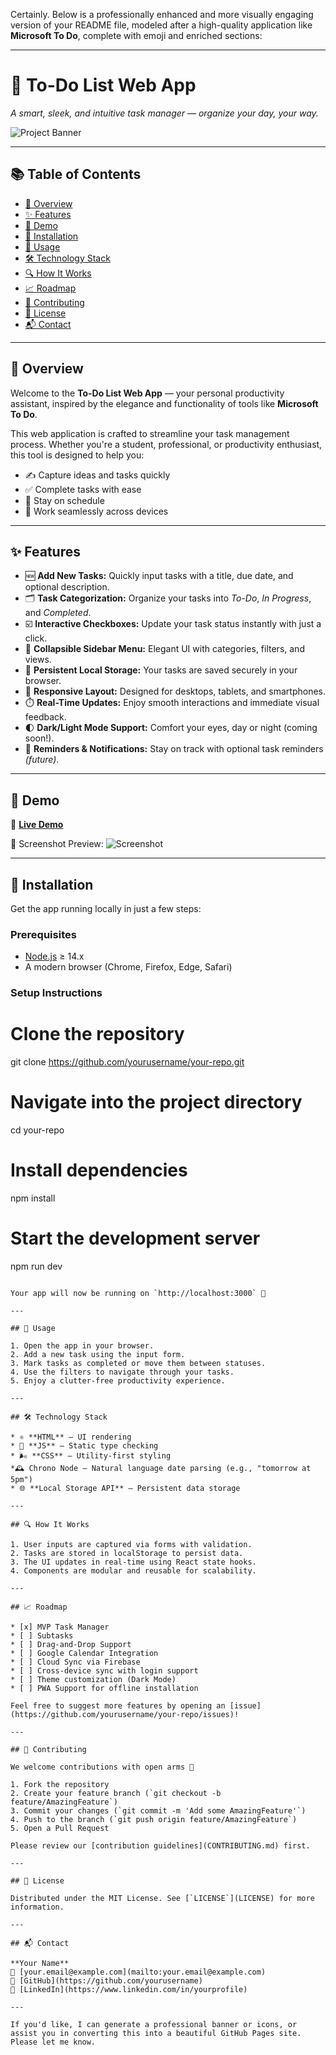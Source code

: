 Certainly. Below is a professionally enhanced and more visually engaging version of your README file, modeled after a high-quality application like **Microsoft To Do**, complete with emoji and enriched sections:

---

# 📝 To-Do List Web App

*A smart, sleek, and intuitive task manager — organize your day, your way.*

![Project Banner](path/to/banner-image.png)

---

## 📚 Table of Contents

* [📌 Overview](#overview)
* [✨ Features](#features)
* [🚀 Demo](#demo)
* [🔧 Installation](#installation)
* [📂 Usage](#usage)
* [🛠️ Technology Stack](#technology-stack)
* [🔍 How It Works](#how-it-works)
* [📈 Roadmap](#roadmap)
* [🤝 Contributing](#contributing)
* [🪪 License](#license)
* [📬 Contact](#contact)

---

## 📌 Overview

Welcome to the **To-Do List Web App** — your personal productivity assistant, inspired by the elegance and functionality of tools like **Microsoft To Do**.

This web application is crafted to streamline your task management process. Whether you're a student, professional, or productivity enthusiast, this tool is designed to help you:

* ✍️ Capture ideas and tasks quickly
* ✅ Complete tasks with ease
* 📅 Stay on schedule
* 📱 Work seamlessly across devices

---

## ✨ Features

* 🆕 **Add New Tasks:** Quickly input tasks with a title, due date, and optional description.
* 🗂️ **Task Categorization:** Organize your tasks into *To-Do*, *In Progress*, and *Completed*.
* ☑️ **Interactive Checkboxes:** Update your task status instantly with just a click.
* 📁 **Collapsible Sidebar Menu:** Elegant UI with categories, filters, and views.
* 💾 **Persistent Local Storage:** Your tasks are saved securely in your browser.
* 📱 **Responsive Layout:** Designed for desktops, tablets, and smartphones.
* ⏱️ **Real-Time Updates:** Enjoy smooth interactions and immediate visual feedback.
* 🌓 **Dark/Light Mode Support:** Comfort your eyes, day or night (coming soon!).
* 🔔 **Reminders & Notifications:** Stay on track with optional task reminders *(future)*.

---

## 🚀 Demo

🔗 [**Live Demo**](https://your-demo-link.com)

📸 Screenshot Preview:
![Screenshot](path/to/screenshot.png)

---

## 🔧 Installation

Get the app running locally in just a few steps:

### Prerequisites

* [Node.js](https://nodejs.org/) ≥ 14.x
* A modern browser (Chrome, Firefox, Edge, Safari)

### Setup Instructions

# Clone the repository
git clone https://github.com/yourusername/your-repo.git

# Navigate into the project directory
cd your-repo

# Install dependencies
npm install

# Start the development server
npm run dev
```

Your app will now be running on `http://localhost:3000` 🚀

---

## 📂 Usage

1. Open the app in your browser.
2. Add a new task using the input form.
3. Mark tasks as completed or move them between statuses.
4. Use the filters to navigate through your tasks.
5. Enjoy a clutter-free productivity experience.

---

## 🛠️ Technology Stack

* ⚛️ **HTML** — UI rendering
* 🧠 **JS** — Static type checking
* 🌬️ **CSS** — Utility-first styling
*🕰️ Chrono Node — Natural language date parsing (e.g., "tomorrow at 5pm")
* 🌐 **Local Storage API** — Persistent data storage

---

## 🔍 How It Works

1. User inputs are captured via forms with validation.
2. Tasks are stored in localStorage to persist data.
3. The UI updates in real-time using React state hooks.
4. Components are modular and reusable for scalability.

---

## 📈 Roadmap

* [x] MVP Task Manager
* [ ] Subtasks
* [ ] Drag-and-Drop Support
* [ ] Google Calendar Integration
* [ ] Cloud Sync via Firebase
* [ ] Cross-device sync with login support
* [ ] Theme customization (Dark Mode)
* [ ] PWA Support for offline installation

Feel free to suggest more features by opening an [issue](https://github.com/yourusername/your-repo/issues)!

---

## 🤝 Contributing

We welcome contributions with open arms 🤗

1. Fork the repository
2. Create your feature branch (`git checkout -b feature/AmazingFeature`)
3. Commit your changes (`git commit -m 'Add some AmazingFeature'`)
4. Push to the branch (`git push origin feature/AmazingFeature`)
5. Open a Pull Request

Please review our [contribution guidelines](CONTRIBUTING.md) first.

---

## 🪪 License

Distributed under the MIT License. See [`LICENSE`](LICENSE) for more information.

---

## 📬 Contact

**Your Name**
📧 [your.email@example.com](mailto:your.email@example.com)
🐙 [GitHub](https://github.com/yourusername)
🔗 [LinkedIn](https://www.linkedin.com/in/yourprofile)

---

If you'd like, I can generate a professional banner or icons, or assist you in converting this into a beautiful GitHub Pages site. Please let me know.
